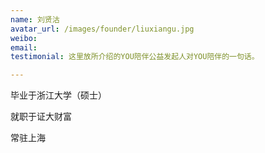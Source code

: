 ```yaml
---
name: 刘贤沽
avatar_url: /images/founder/liuxiangu.jpg
weibo:
email:
testimonial: 这里放所介绍的YOU陪伴公益发起人对YOU陪伴的一句话。

---
```


  毕业于浙江大学（硕士）

  就职于证大财富

  常驻上海


